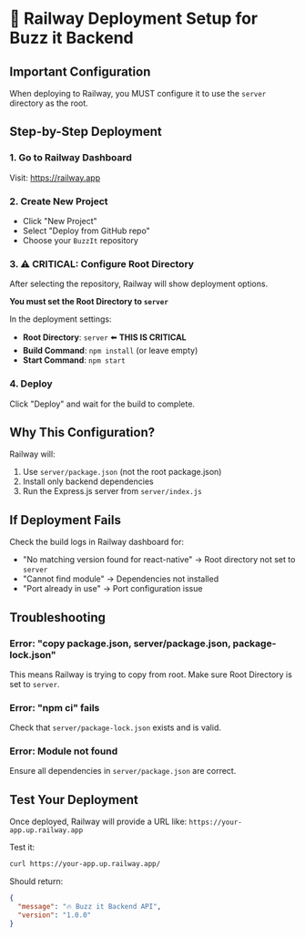 # 🚂 Railway Deployment Setup for Buzz it Backend

## Important Configuration

When deploying to Railway, you MUST configure it to use the `server` directory as the root.

## Step-by-Step Deployment

### 1. Go to Railway Dashboard
Visit: https://railway.app

### 2. Create New Project
- Click "New Project"
- Select "Deploy from GitHub repo"
- Choose your `BuzzIt` repository

### 3. ⚠️ CRITICAL: Configure Root Directory
After selecting the repository, Railway will show deployment options.

**You must set the Root Directory to `server`**

In the deployment settings:
- **Root Directory**: `server` ⬅️ **THIS IS CRITICAL**
- **Build Command**: `npm install` (or leave empty)
- **Start Command**: `npm start`

### 4. Deploy
Click "Deploy" and wait for the build to complete.

## Why This Configuration?

Railway will:
1. Use `server/package.json` (not the root package.json)
2. Install only backend dependencies
3. Run the Express.js server from `server/index.js`

## If Deployment Fails

Check the build logs in Railway dashboard for:
- "No matching version found for react-native" → Root directory not set to `server`
- "Cannot find module" → Dependencies not installed
- "Port already in use" → Port configuration issue

## Troubleshooting

### Error: "copy package.json, server/package.json, package-lock.json"
This means Railway is trying to copy from root. Make sure Root Directory is set to `server`.

### Error: "npm ci" fails
Check that `server/package-lock.json` exists and is valid.

### Error: Module not found
Ensure all dependencies in `server/package.json` are correct.

## Test Your Deployment

Once deployed, Railway will provide a URL like:
`https://your-app.up.railway.app`

Test it:
```bash
curl https://your-app.up.railway.app/
```

Should return:
```json
{
  "message": "🔥 Buzz it Backend API",
  "version": "1.0.0"
}
```
